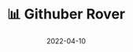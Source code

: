 ---
title: 📊 Githuber Rover
layout: default
date: 2022-04-10
png: ./img/posts/github_rover.png
mp4: ./img/posts/github_rover.mp4
gif: ./img/posts/github_rover.gif
page: https://vibrant-johnson-0466cf.netlify.app/
github: https://github.com/shiki65536/githuber-rover
alt: Githuber Rover
category: Web Development
tag: [React, CSS, RESTfulAPI, Chart.js, RWD]
description: Searching githubers and showing their status with charts, infinite pagination.

---